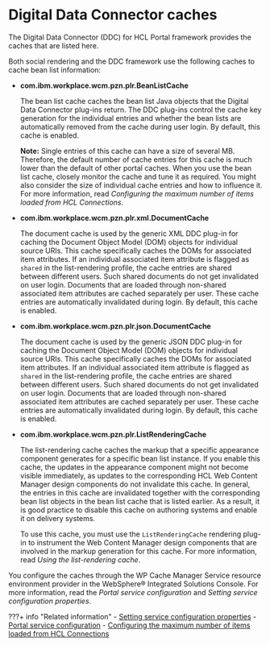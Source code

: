 # Digital Data Connector caches

The Digital Data Connector \(DDC\) for HCL Portal framework provides the caches that are listed here.

Both social rendering and the DDC framework use the following caches to cache bean list information:

-   **com.ibm.workplace.wcm.pzn.plr.BeanListCache**

    The bean list cache caches the bean list Java objects that the Digital Data Connector plug-ins return. The DDC plug-ins control the cache key generation for the individual entries and whether the bean lists are automatically removed from the cache during user login. By default, this cache is enabled.

    **Note:** Single entries of this cache can have a size of several MB. Therefore, the default number of cache entries for this cache is much lower than the default of other portal caches. When you use the bean list cache, closely monitor the cache and tune it as required. You might also consider the size of individual cache entries and how to influence it. For more information, read *Configuring the maximum number of items loaded from HCL Connections*.

-   **com.ibm.workplace.wcm.pzn.plr.xml.DocumentCache**

    The document cache is used by the generic XML DDC plug-in for caching the Document Object Model \(DOM\) objects for individual source URIs. This cache specifically caches the DOMs for associated item attributes. If an individual associated item attribute is flagged as `shared` in the list-rendering profile, the cache entries are shared between different users. Such shared documents do not get invalidated on user login. Documents that are loaded through non-shared associated item attributes are cached separately per user. These cache entries are automatically invalidated during login. By default, this cache is enabled.

-   **com.ibm.workplace.wcm.pzn.plr.json.DocumentCache**

    The document cache is used by the generic JSON DDC plug-in for caching the Document Object Model \(DOM\) objects for individual source URIs. This cache specifically caches the DOMs for associated item attributes. If an individual associated item attribute is flagged as `shared` in the list-rendering profile, the cache entries are shared between different users. Such shared documents do not get invalidated on user login. Documents that are loaded through non-shared associated item attributes are cached separately per user. These cache entries are automatically invalidated during login. By default, this cache is enabled.

-   **com.ibm.workplace.wcm.pzn.plr.ListRenderingCache**

    The list-rendering cache caches the markup that a specific appearance component generates for a specific bean list instance. If you enable this cache, the updates in the appearance component might not become visible immediately, as updates to the corresponding HCL Web Content Manager design components do not invalidate this cache. In general, the entries in this cache are invalidated together with the corresponding bean list objects in the bean list cache that is listed earlier. As a result, it is good practice to disable this cache on authoring systems and enable it on delivery systems.

    To use this cache, you must use the `ListRenderingCache` rendering plug-in to instrument the Web Content Manager design components that are involved in the markup generation for this cache. For more information, read *Using the list-rendering cache*.


You configure the caches through the WP Cache Manager Service resource environment provider in the WebSphere® Integrated Solutions Console. For more information, read the *Portal service configuration* and *Setting service configuration properties*.


???+ info "Related information"
    - [Setting service configuration properties](../../../deploy_dx/manage/config_portal_behavior/service_config_properties/index.md)
    - [Portal service configuration](../../../deploy_dx/manage/config_portal_behavior/service_config_properties/portal_svc_cfg/index.md)
    - [Configuring the maximum number of items loaded from HCL Connections](../../../build_sites/social_rendering/cfg_global_settings_social_rendering/soc_rendr_cfg_connct_item_limit.md)

